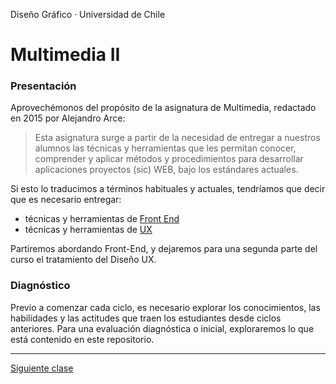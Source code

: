 Diseño Gráfico · Universidad de Chile

# Multimedia II

### Presentación

Aprovechémonos del propósito de la asignatura de Multimedia, redactado en 2015 por Alejandro Arce: 

> Esta asignatura surge a partir de la necesidad de entregar a nuestros alumnos las técnicas y herramientas que les permitan conocer, comprender y aplicar métodos y procedimientos para desarrollar aplicaciones proyectos (sic) WEB, bajo los estándares actuales.

Si esto lo traducimos a términos habituales y actuales, tendríamos que decir que es necesario entregar:
 
- técnicas y herramientas de [Front End](https://www.ida.cl/blog/desarrollo/desarrollador-front-end/)
- técnicas y herramientas de [UX](http://blog.acantu.com/que-es-ux-y-ui/)

Partiremos abordando Front-End, y dejaremos para una segunda parte del curso el tratamiento del Diseño UX.

### Diagnóstico 

Previo a comenzar cada ciclo, es necesario explorar los conocimientos, las habilidades y las actitudes que traen los estudiantes desde ciclos anteriores. Para una evaluación diagnóstica o inicial, exploraremos lo que está contenido en este repositorio. 

- - - - - - - 

[Siguiente clase](https://github.com/profesorfaco/multimedia2_2)
